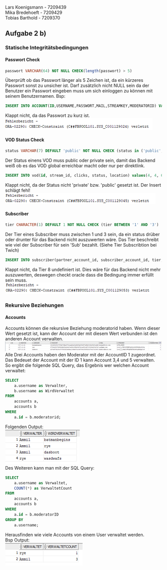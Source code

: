 Lars Koenigsmann - 7209439 <br>
Mika Bredehoeft  - 7209429 <br>
Tobias Barthold  - 7209370
## Aufgabe 2 b)

### Statische Integritätsbedingungen

#### Passwort Check
````sql
passwort VARCHAR(64) NOT NULL CHECK(length(passwort) > 5)
````

Überprüft ob das Passwort länger als 5 Zeichen ist, da ein kürzeres
Passwort sonst zu unsicher ist. Darf zusätzlich nicht NULL sein da der Benutzer
ein Passwort eingeben muss um sich einloggen zu können mit seinem Benutzernamen. 
Bsp:
```sql
INSERT INTO ACCOUNT(ID,USERNAME,PASSWORT,MAIL,STREAMKEY,MODERATORID) VALUES(1,'username','kurz',...)
```
Klappt nicht, da das Passwort zu kurz ist.
<br>![Passwort](Assets/FehlerPasswort.png)

#### VOD Status Check
````sql
status VARCHAR(7) DEFAULT 'public' NOT NULL CHECK (status in ('public', 'private'))
````
Der Status einens VOD muss public oder private sein, damit das Backend weiß 
ob es das VOD global erreichbar macht oder nur per direktlink. 

```sql
INSERT INTO vod(id, stream_id, clicks, status, location) values(4, 4, 69, 'priv', 'D:\TKKG_Streaming\VODs\6\6_ragingbull_stream.mp4');
```
Klappt nicht, da der Status nicht 'private' bzw. 'public' gesetzt ist. Der Insert schlägt fehl!
<br>![Status](Assets/FehlerStatus.png)

#### Subscriber
````sql
tier CHARACTER(1) DEFAULT 1 NOT NULL CHECK (tier BETWEEN '1' AND '3')
````
Der Tier eines Subscriber muss zwischen 1 und 3 sein, da ein status drüber oder drunter
für das Backend nicht auszuwerten wäre. Das Tier beschreibt wie viel der Subscriber für sein 
'Sub' bezahlt. (Siehe Tier Subscribtion bei Twich)

`````sql
INSERT INTO subscriber(partner_account_id, subscriber_account_id, tier, subscriber_start,subscriber_end, month_count) values(1,9,8,'10.09.2021','10.12.2021', 3);
`````
Klappt nicht, da Tier 8 undefiniert ist. Dies wäre für das Backend nicht mehr auszuwerten, deswegen
checkt oracle dass die Bedingung immer erfüllt sein muss.<br>
![Bild](Assets/FehlerTier.png)

### Rekursive Beziehungen

#### Accounts
Accounts können die rekursive Beziehung moderatorid haben. Wenn dieser
Wert gesetzt ist, kann der Account der mit diesem Wert verbunden ist den anderen Account verwalten. 
<br>
![Moderator](Assets/Moderator.png)
Alle Drei Accounts haben den Moderator mit der AccountID 1 zugeordnet.
Das Bedeuet der Account mit der ID 1 kann Account 3,4 und 5 verwalten.<br>
So ergibt die folgende SQL Query, das Ergebnis wer welchen Account verwaltet: 
````sql
SELECT
    a.username as Verwalter,
    b.username as WirdVerwaltet
FROM
    accounts a,
    accounts b
WHERE
    a.id = b.moderatorid;
````
Folgenden Output:
<br>![Moderator2](Assets/Verwaltet3.png)
<br>
Des Weiteren kann man mit der SQL Query: 
````sql
SELECT 
    a.username as Verwaltet, 
    COUNT(*) as VerwaltetCount
FROM 
    accounts a,
    accounts b
WHERE 
    a.id = b.moderatorID
GROUP BY
    a.username;
````
Herausfinden wie viele Accounts von einem User verwaltet werden.
<br>
Bsp Output: <br>
![VerwaltetCount](Assets/VerwaltetCount.png)